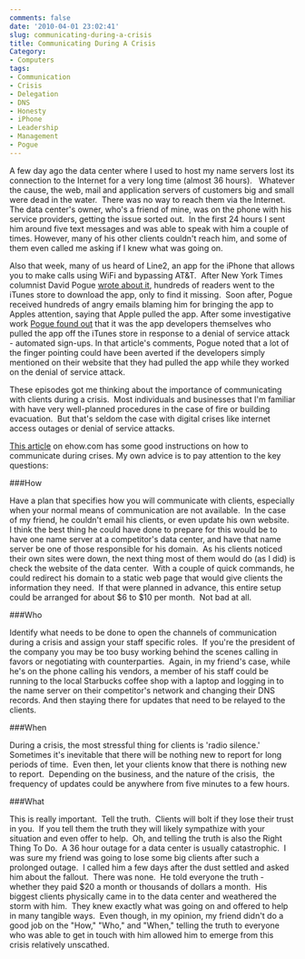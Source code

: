 ```yaml
---
comments: false
date: '2010-04-01 23:02:41'
slug: communicating-during-a-crisis
title: Communicating During A Crisis
Category:
- Computers
tags:
- Communication
- Crisis
- Delegation
- DNS
- Honesty
- iPhone
- Leadership
- Management
- Pogue
---
```


A few day ago the data center where I used to host my name servers lost its
connection to the Internet for a very long time (almost 36 hours).   Whatever
the cause, the web, mail and application servers of customers big and small
were dead in the water.  There was no way to reach them via the Internet.  The
data center's owner, who's a friend of mine, was on the phone with his service
providers, getting the issue sorted out.  In the first 24 hours I sent him
around five text messages and was able to speak with him a couple of times.
However, many of his other clients couldn't reach him, and some of them even
called me asking if I knew what was going on.
<!-- more -->

Also that week, many of us heard of Line2, an app for the iPhone that allows
you to make calls using WiFi and bypassing AT&T.  After New York Times
columnist David Pogue [wrote about it](http://www.nytimes.com/2010/03/25/technology/personaltech/25pogue.html),
hundreds of readers went to the iTunes store to download the app, only to find
it missing.  Soon after, Pogue received hundreds of angry emails blaming him
for bringing the app to Apples attention, saying that Apple pulled the app.
After some investigative work [Pogue found out](http://pogue.blogs.nytimes.com/2010/03/27/why-the-line-2-app-is-up-and-down/) that it was the app developers themselves who pulled the app off the
iTunes store in response to a denial of service attack - automated sign-ups.
In that article's comments, Pogue noted that a lot of the finger pointing
could have been averted if the developers simply mentioned on their website
that they had pulled the app while they worked on the denial of service
attack.

<!-- ai l /wp/question.png /wp/question.png 204 140 -->
These episodes got me thinking about
the importance of communicating with clients during a crisis.  Most
individuals and businesses that I'm familiar with have very well-planned
procedures in the case of fire or building evacuation.  But that's seldom the
case with digital crises like internet access outages or denial of service
attacks.

[This article](http://www.ehow.com/how_15981_communicate-during-crisis.html)
on ehow.com has some good instructions on how to communicate during crises.
My own advice is to pay attention to the key questions:

###How

Have a plan that specifies how you will communicate with clients, especially when your normal means of communication are not available.  In the case of my friend, he couldn't email his clients, or even update his own website.  I think the best thing he could have done to prepare for this would be to have one name server at a competitor's data center, and have that name server be one of those responsible for his domain.  As his clients noticed their own sites were down, the next thing most of them would do (as I did) is check the website of the data center.  With a couple of quick commands, he could redirect his domain to a static web page that would give clients the information they need.  If that were planned in advance, this entire setup could be arranged for about $6 to $10 per month.  Not bad at all.

###Who

Identify what needs to be done to open the channels of communication during a crisis and assign your staff specific roles.  If you're the president of the company you may be too busy working behind the scenes calling in favors or negotiating with counterparties.  Again, in my friend's case, while he's on the phone calling his vendors, a member of his staff could be  running to the local Starbucks coffee shop with a laptop and logging in to the name server on their competitor's network and changing their DNS records. And then staying there for updates that need to be relayed to the clients.

###When

During a crisis, the most stressful thing for clients is 'radio silence.'  Sometimes it's inevitable that there will be nothing new to report for long periods of time.  Even then, let your clients know that there is nothing new to report.  Depending on the business, and the nature of the crisis,  the frequency of updates could be anywhere from five minutes to a few hours.

###What

This is really important.  Tell the truth.  Clients will bolt if they lose their trust in you.  If you tell them the truth they will likely sympathize with your situation and even offer to help.  Oh, and telling the truth is also the Right Thing To Do.  A 36 hour outage for a data center is usually catastrophic.  I was sure my friend was going to lose some big clients after such a prolonged outage.  I called him a few days after the dust settled and asked him about the fallout.  There was none.  He told everyone the truth - whether they paid $20 a month or thousands of dollars a month.  His biggest clients physically came in to the data center and weathered the storm with him.  They knew exactly what was going on and offered to help in many tangible ways.  Even though, in my opinion, my friend didn't do a good job on the "How," "Who," and "When," telling the truth to everyone who was able to get in touch with him allowed him to emerge from this crisis relatively unscathed.
